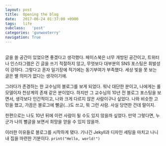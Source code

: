 ```yaml
---
layout: post
title:  Opening the blog
date:   2017-06-24 01:37:00 +0900
tags:   life
subclass:   'post'
categories: 'gunwooterry'
navigation: True
---
```

<br>
글을 쓸 공간이 있었으면 좋겠다고 생각했다.
페이스북은 너무 개방된 공간이고, 트위터나 인스타그램은 긴 글을 쓰기 적절하지 않고, 무엇보다 대부분의 SNS 포스팅은 휘발성이 강하다.
그렇다고 혼자 일기장에 적기에는 동기부여가 부족했다. 세상 빛을 못 보는 글은 별 의미가 없다는 생각이기에.

그러다가 존경하는 한 교수님의 블로그를 보게 되었다.
워낙 대단한 분이고, 나에게는 롤모델이자 천상계의 존재 같은 분이었다.
하지만 그 교수님의 10년 전 블로그 포스팅을 보면서, 생각보다 인간적이고, 나와 크게 다르지 않은 사람이구나 싶었다.
나와 비슷한 고민을 했고, 가끔은 블로그에 뻘글(...)도 쓰고, 뭐 그런 사람. 사실 당연한 건데 말이지.

한편으로는 나도 10년 뒤에 이런 사람이 될 수도 있지 않을까 싶었다.
만약 그렇다면, 누군가 나의 뻘글을 보면서 희망을 얻을 수 있지 않을까.

이러한 이유들로 블로그를 시작하게 됐다.
기나긴 Jekyll과 디자인 세팅을 마치고 나니 내 집을 마련한 기분이다. `print("Hello, world!")`
